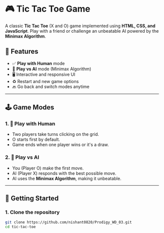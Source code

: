 # 🎮 Tic Tac Toe Game

A classic **Tic Tac Toe** (X and O) game implemented using **HTML, CSS, and JavaScript**. Play with a friend or challenge an unbeatable AI powered by the **Minimax Algorithm**.

## 🧠 Features

- ✅ **Play with Human** mode
- 🤖 **Play vs AI** mode (Minimax Algorithm)
- 🖥️ Interactive and responsive UI
- ♻️ Restart and new game options
- 🔙 Go back and switch modes anytime

---

## 🕹️ Game Modes

### 1. 👥 Play with Human
- Two players take turns clicking on the grid.
- O starts first by default.
- Game ends when one player wins or it's a draw.

### 2. 🤖 Play vs AI
- You (Player O) make the first move.
- AI (Player X) responds with the best possible move.
- AI uses the **Minimax Algorithm**, making it unbeatable.

---

## 🚀 Getting Started

### 1. Clone the repository
```bash
git clone https://github.com/nishant0820/Prodigy_WD_03.git
cd tic-tac-toe
